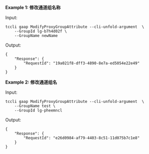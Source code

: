 **Example 1: 修改通道组名称**



Input: 

```
tccli gaap ModifyProxyGroupAttribute --cli-unfold-argument  \
    --GroupId lg-b7h4d02f \
    --GroupName newName
```

Output: 
```
{
    "Response": {
        "RequestId": "19a021f8-dff3-4890-8e7a-ed5054e22e49"
    }
}
```

**Example 2: 修改通道组名**



Input: 

```
tccli gaap ModifyProxyGroupAttribute --cli-unfold-argument  \
    --GroupName test \
    --GroupId lg-pheemncl
```

Output: 
```
{
    "Response": {
        "RequestId": "e26d0984-af79-4403-8c51-11d075b7c1e8"
    }
}
```


